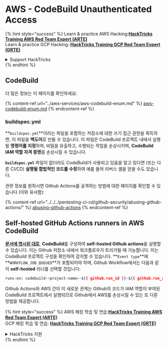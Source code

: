 # AWS - CodeBuild Unauthenticated Access

{% hint style="success" %}
Learn & practice AWS Hacking:<img src="/.gitbook/assets/image.png" alt="" data-size="line">[**HackTricks Training AWS Red Team Expert (ARTE)**](https://training.hacktricks.xyz/courses/arte)<img src="/.gitbook/assets/image.png" alt="" data-size="line">\
Learn & practice GCP Hacking: <img src="/.gitbook/assets/image (2).png" alt="" data-size="line">[**HackTricks Training GCP Red Team Expert (GRTE)**<img src="/.gitbook/assets/image (2).png" alt="" data-size="line">](https://training.hacktricks.xyz/courses/grte)

<details>

<summary>Support HackTricks</summary>

* Check the [**subscription plans**](https://github.com/sponsors/carlospolop)!
* **Join the** 💬 [**Discord group**](https://discord.gg/hRep4RUj7f) or the [**telegram group**](https://t.me/peass) or **follow** us on **Twitter** 🐦 [**@hacktricks\_live**](https://twitter.com/hacktricks\_live)**.**
* **Share hacking tricks by submitting PRs to the** [**HackTricks**](https://github.com/carlospolop/hacktricks) and [**HackTricks Cloud**](https://github.com/carlospolop/hacktricks-cloud) github repos.

</details>
{% endhint %}

## CodeBuild

더 많은 정보는 이 페이지를 확인하세요:

{% content-ref url="../aws-services/aws-codebuild-enum.md" %}
[aws-codebuild-enum.md](../aws-services/aws-codebuild-enum.md)
{% endcontent-ref %}

### buildspec.yml

**`buildspec.yml`**이라는 파일을 포함하는 저장소에 대한 쓰기 접근 권한을 획득하면, 이 파일을 **백도어**로 만들 수 있습니다. 이 파일은 CodeBuild 프로젝트 내에서 실행될 **명령어를 지정**하며, 비밀을 유출하고, 수행되는 작업을 손상시키며, **CodeBuild IAM 역할 자격 증명**을 손상시킬 수 있습니다.

**`buildspec.yml`** 파일이 없더라도 CodeBuild가 사용되고 있음을 알고 있다면 (또는 다른 CI/CD) **실행될 합법적인 코드를 수정**하여 예를 들어 리버스 셸을 얻을 수도 있습니다.

관련 정보를 원하시면 Github Actions를 공격하는 방법에 대한 페이지를 확인할 수 있습니다 (이와 유사함):

{% content-ref url="../../../pentesting-ci-cd/github-security/abusing-github-actions/" %}
[abusing-github-actions](../../../pentesting-ci-cd/github-security/abusing-github-actions/)
{% endcontent-ref %}

## Self-hosted GitHub Actions runners in AWS CodeBuild <a href="#action-runner" id="action-runner"></a>

[**문서에 명시된 대로**](https://docs.aws.amazon.com/codebuild/latest/userguide/action-runner.html), **CodeBuild**를 구성하여 **self-hosted Github actions**을 실행할 수 있습니다. 이는 Github 저장소 내에서 워크플로우가 트리거될 때 가능합니다. 이는 CodeBuild 프로젝트 구성을 확인하여 감지할 수 있습니다. **`Event type`**에 **`WORKFLOW_JOB_QUEUED`**가 포함되어야 하며, Github Workflow에서는 다음과 같이 **self-hosted** 러너를 선택할 것입니다:
```bash
runs-on: codebuild-<project-name>-${{ github.run_id }}-${{ github.run_attempt }}
```
Github Actions와 AWS 간의 이 새로운 관계는 Github의 코드가 IAM 역할이 부여된 CodeBuild 프로젝트에서 실행되므로 Github에서 AWS를 손상시킬 수 있는 또 다른 방법을 제공합니다.

{% hint style="success" %}
AWS 해킹 학습 및 연습:<img src="/.gitbook/assets/image.png" alt="" data-size="line">[**HackTricks Training AWS Red Team Expert (ARTE)**](https://training.hacktricks.xyz/courses/arte)<img src="/.gitbook/assets/image.png" alt="" data-size="line">\
GCP 해킹 학습 및 연습: <img src="/.gitbook/assets/image (2).png" alt="" data-size="line">[**HackTricks Training GCP Red Team Expert (GRTE)**<img src="/.gitbook/assets/image (2).png" alt="" data-size="line">](https://training.hacktricks.xyz/courses/grte)

<details>

<summary>HackTricks 지원</summary>

* [**구독 플랜**](https://github.com/sponsors/carlospolop)을 확인하세요!
* 💬 [**Discord 그룹**](https://discord.gg/hRep4RUj7f) 또는 [**telegram 그룹**](https://t.me/peass)에 가입하거나 **Twitter** 🐦 [**@hacktricks\_live**](https://twitter.com/hacktricks\_live)을 팔로우하세요.
* PR을 제출하여 [**HackTricks**](https://github.com/carlospolop/hacktricks) 및 [**HackTricks Cloud**](https://github.com/carlospolop/hacktricks-cloud) github 저장소에 해킹 트릭을 공유하세요.

</details>
{% endhint %}
